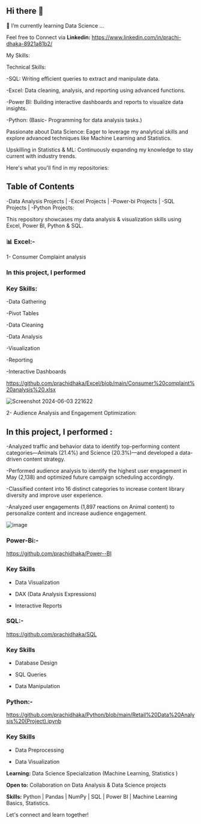 ## Hi there 👋
🌱 I’m currently learning Data Science ...                                                  

Feel free to Connect via  **Linkedin:**   https://www.linkedin.com/in/prachi-dhaka-8921a81b2/

My Skills:

Technical Skills:

-SQL: Writing efficient queries to extract and manipulate data.

-Excel: Data cleaning, analysis, and reporting using advanced functions.

-Power BI: Building interactive dashboards and reports to visualize data insights.

-Python: (Basic- Programming for data analysis tasks.)

Passionate about Data Science: Eager to leverage my analytical skills and explore advanced techniques like Machine Learning and Statistics.

Upskilling in Statistics & ML: Continuously expanding my knowledge to stay current with industry trends.

Here's what you'll find in my repositories:

## Table of Contents

-Data Analysis Projects | -Excel Projects | -Power-bi Projects | -SQL Projects | -Python Projects:

This repository showcases my data analysis & visualization skills using Excel, Power BI, Python & SQL. 

### 📊 Excel:-

1- Consumer Complaint analysis 

### In this project, I performed 

### Key Skills:
-Data Gathering 

-Pivot Tables

-Data Cleaning 

-Data Analysis

-Visualization

-Reporting 

-Interactive Dashboards

https://github.com/prachidhaka/Excel/blob/main/Consumer%20complaint%20analysis%20.xlsx

![Screenshot 2024-06-03 221622](https://github.com/prachidhaka/prachidhaka/assets/100430962/82ab637f-69ed-4674-829a-e6bb0b019c40)


2- Audience Analysis and Engagement Optimization:
## In this project, I performed :

-Analyzed traffic and behavior data to identify top-performing content categories—Animals (21.4%) and Science (20.3%)—and developed a data-driven content strategy.

-Performed audience analysis to identify the highest user engagement in May (2,138) and optimized future campaign scheduling accordingly.

-Classified content into 16 distinct categories to increase content library diversity and improve user experience.

-Analyzed user engagements (1,897 reactions on Animal content) to personalize content and increase audience engagement.


![image](https://github.com/prachidhaka/prachidhaka/assets/100430962/000eb264-a1d5-487d-9cbd-54ea0b4c9710)


### Power-Bi:-

https://github.com/prachidhaka/Power--BI

### Key Skills

- Data Visualization

- DAX (Data Analysis Expressions)

- Interactive Reports

### SQL:-

https://github.com/prachidhaka/SQL

### Key Skills

- Database Design

- SQL Queries

- Data Manipulation


### Python:-

https://github.com/prachidhaka/Python/blob/main/Retail%20Data%20Analysis%20(Project).ipynb

### Key Skills

- Data Preprocessing

- Data Visualization



**Learning:** Data Science Specialization (Machine Learning, Statistics ) 

**Open to:** Collaboration on Data Analysis & Data Science projects

**Skills:** Python | Pandas | NumPy | SQL | Power BI | Machine Learning Basics, Statistics. 

Let's connect and learn together! 




